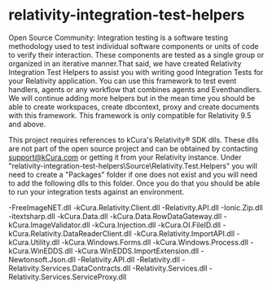 # relativity-integration-test-helpers
Open Source Community: Integration testing is a software testing methodology used to test individual software components or units of code to verify their interaction. These components are tested as a single group or organized in an iterative manner.That said, we have created Relativity Integration Test Helpers to assist you with writing good Integration Tests for your Relativity application. You can use this framework to test event handlers, agents or any workflow that combines agents and Eventhandlers. We will continue adding more helpers but in the mean time you should be able to create workspaces, create dbcontext, proxy and create documents with this framework.
 This framework is only compatible for Relativity 9.5 and above.
 
This project requires references to kCura's Relativity® SDK dlls. These dlls are not part of the open source project and can be obtained by contacting support@kCura.com or getting it from your Relativity instance. 
Under "relativity-integration-test-helpers\Source\Relativity.Test.Helpers\" you will need to create a "Packages" folder if one does not exist and you will need to add the following dlls to this folder. Once you do that you should be able to run your integration tests against an environment.


-FreeImageNET.dll
-kCura.Relativity.Client.dll
-Relativity.API.dll
-Ionic.Zip.dll
-itextsharp.dll
-kCura.Data.dll
-kCura.Data.RowDataGateway.dll
-kCura.ImageValidator.dll
-kCura.Injection.dll
-kCura.OI.FileID.dll
-kCura.Relativity.DataReaderClient.dll
-kCura.Relativity.ImportAPI.dll
-kCura.Utility.dll
-kCura.Windows.Forms.dll
-kCura.Windows.Process.dll
-kCura.WinEDDS.dll
-kCura.WinEDDS.ImportExtension.dll
-Newtonsoft.Json.dll
-Relativity.API.dll
-Relativity.dll
-Relativity.Services.DataContracts.dll
-Relativity.Services.dll
-Relativity.Services.ServiceProxy.dll
